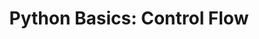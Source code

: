 ---
layout: post
title:  "Python Basics: Control Flow"
categories: python programming
tags: python control flow if elif while for
---